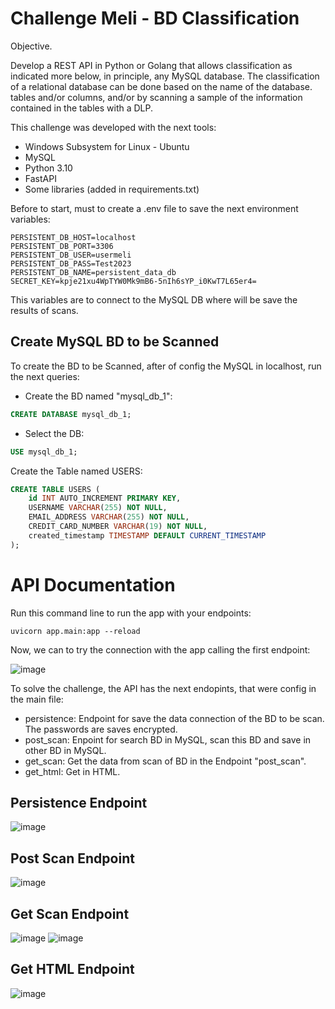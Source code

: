 
# Challenge Meli - BD Classification

Objective.

Develop a REST API in Python or Golang that allows classification as indicated more
below, in principle, any MySQL database.
The classification of a relational database can be done based on the name of the database.
tables and/or columns, and/or by scanning a sample of the information contained in the
tables with a DLP.

This challenge was developed with the next tools:
- Windows Subsystem for Linux - Ubuntu
- MySQL
- Python 3.10
- FastAPI
- Some libraries (added in requirements.txt)

Before to start, must to create a .env file to save the next environment variables:
```
PERSISTENT_DB_HOST=localhost
PERSISTENT_DB_PORT=3306
PERSISTENT_DB_USER=usermeli
PERSISTENT_DB_PASS=Test2023
PERSISTENT_DB_NAME=persistent_data_db
SECRET_KEY=kpje21xu4WpTYW0Mk9mB6-5nIh6sYP_i0KwT7L65er4=
```
This variables are to connect to the MySQL DB where will be save the results of scans.

## Create MySQL BD to be Scanned

To create the BD to be Scanned, after of config the MySQL in localhost, run the next queries:

- Create the BD named "mysql_db_1":
```sql
CREATE DATABASE mysql_db_1;
```

- Select the DB:
 ```sql
USE mysql_db_1;
```

Create the Table named USERS:
```sql
CREATE TABLE USERS (
    id INT AUTO_INCREMENT PRIMARY KEY,
    USERNAME VARCHAR(255) NOT NULL,
    EMAIL_ADDRESS VARCHAR(255) NOT NULL,
    CREDIT_CARD_NUMBER VARCHAR(19) NOT NULL,
    created_timestamp TIMESTAMP DEFAULT CURRENT_TIMESTAMP
);
```

# API Documentation

Run this command line to run the app with your endpoints:
```
uvicorn app.main:app --reload
```

Now, we can to try the connection with the app calling the first endpoint:

![image](https://github.com/IsmaelGonzalez09/challenge-meli/assets/46968561/5ffc9cbd-095c-4455-afeb-073304dc121f)

To solve the challenge, the API has the next endopints, that were config in the main file:
- persistence: Endpoint for save the data connection of the BD to be scan. The passwords are saves encrypted.
- post_scan: Enpoint for search BD in MySQL, scan this BD and save in other BD in MySQL.
- get_scan: Get the data from scan of BD in the Endpoint "post_scan".
- get_html: Get in HTML.

## Persistence Endpoint

![image](https://github.com/IsmaelGonzalez09/challenge-meli/assets/46968561/b87182fb-327f-4c02-99b4-4f096b44baad)

## Post Scan Endpoint

![image](https://github.com/IsmaelGonzalez09/challenge-meli/assets/46968561/cda2679e-c658-4e1e-8e82-5396ec710664)

## Get Scan Endpoint

![image](https://github.com/IsmaelGonzalez09/challenge-meli/assets/46968561/781bfbda-0918-4ace-b8e0-9cb5a7045091)
![image](https://github.com/IsmaelGonzalez09/challenge-meli/assets/46968561/db054b9e-c055-4f07-92f1-c880ae0c828f)

## Get HTML Endpoint

![image](https://github.com/IsmaelGonzalez09/challenge-meli/assets/46968561/85922be1-65cd-4bc2-82cc-a86b7123eae0)

